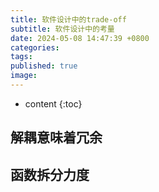 ```yaml
---
title: 软件设计中的trade-off
subtitle: 软件设计中的考量
date: 2024-05-08 14:47:39 +0800
categories: 
tags: 
published: true
image:
---
```

* content
{:toc}


## 解耦意味着冗余


## 函数拆分力度







